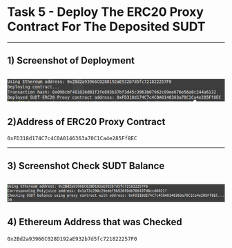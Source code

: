 # Task 5 - Deploy The ERC20 Proxy Contract For The Deposited SUDT
---
## 1) Screenshot of Deployment
![](./erc20.png)
---
## 2)Address of ERC20 Proxy Contract
```
0xFD318d174C7c4C0A0146363a70C1Ca4e285Ff8EC
```
---
## 3) Screenshot Check SUDT Balance
![](./checkbal.png)
---
## 4) Ethereum Address that was Checked
```
0x2Bd2a93966C028D192aE932b7d5fc721822257F0
```
